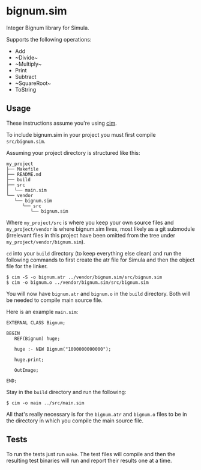 # bignum.sim

Integer Bignum library for Simula.

Supports the following operations:

* Add
* ~Divide~
* ~Multiply~
* Print
* Subtract
* ~SquareRoot~
* ToString

## Usage

These instructions assume you're using [cim](http://simula67.at.ifi.uio.no/cim.shtml).

To include bignum.sim in your project you must first compile `src/bignum.sim`.

Assuming your project directory is structured like this:

    my_project
    ├── Makefile
    ├── README.md
    ├── build
    ├── src
    │  └── main.sim
    └── vendor
       └── bignum.sim
          └── src
             └── bignum.sim

Where `my_project/src` is where you keep your own source files and `my_project/vendor` is where bignum.sim lives, most likely as a git submodule (irrelevant files in this project have been omitted from the tree under `my_project/vendor/bignum.sim`).

`cd` into your `build` directory (to keep everything else clean) and run the following commands to first create the atr file for Simula and then the object file for the linker.

    $ cim -S -o bignum.atr ../vendor/bignum.sim/src/bignum.sim
    $ cim -o bignum.o ../vendor/bignum.sim/src/bignum.sim

You will now have `bignum.atr` and `bignum.o` in the `build` directory. Both will be needed to compile main source file.

Here is an example `main.sim`:

    EXTERNAL CLASS Bignum;

    BEGIN
       REF(Bignum) huge;

       huge :- NEW Bignum("1000000000000");

       huge.print;

       OutImage;

    END;

Stay in the `build` directory and run the following:

    $ cim -o main ../src/main.sim

All that's really necessary is for the `bignum.atr` and `bignum.o` files to be in the directory in which you compile the main source file.

## Tests

To run the tests just run `make`. The test files will compile and then the resulting test binaries will run and report their results one at a time.

